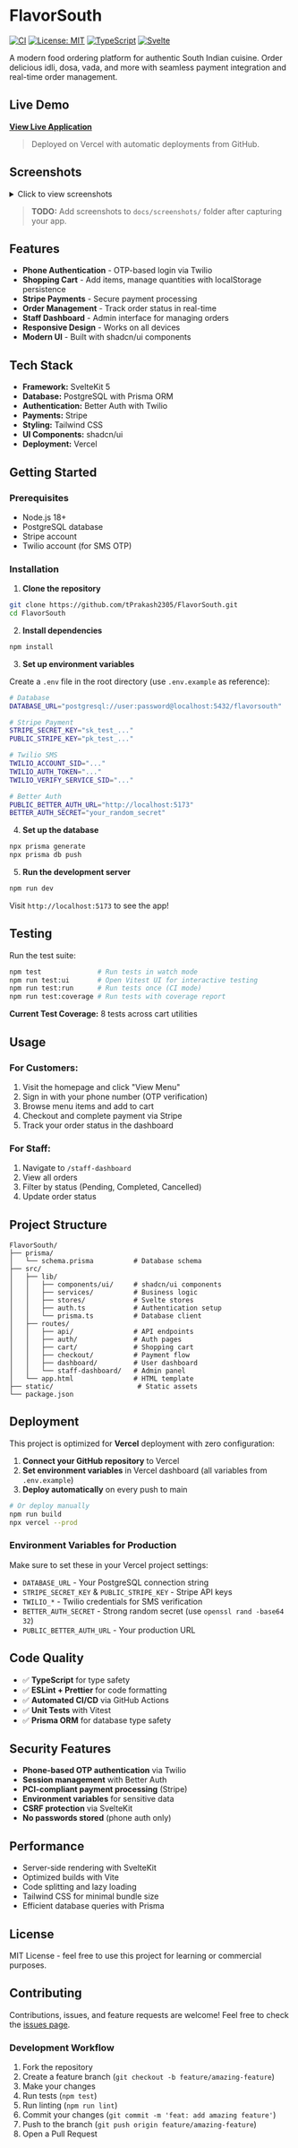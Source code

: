 # FlavorSouth

[![CI](https://github.com/tPrakash2305/FlavorSouth/actions/workflows/ci.yml/badge.svg)](https://github.com/tPrakash2305/FlavorSouth/actions/workflows/ci.yml)
[![License: MIT](https://img.shields.io/badge/License-MIT-yellow.svg)](https://opensource.org/licenses/MIT)
[![TypeScript](https://img.shields.io/badge/TypeScript-5.0-blue.svg)](https://www.typescriptlang.org/)
[![Svelte](https://img.shields.io/badge/Svelte-5.0-orange.svg)](https://svelte.dev/)

A modern food ordering platform for authentic South Indian cuisine. Order delicious idli, dosa, vada, and more with seamless payment integration and real-time order management.

## Live Demo

**[View Live Application](https://flavor-south-iiafuf9nj-prakash-thapas-projects-a7356fbb.vercel.app)**

> Deployed on Vercel with automatic deployments from GitHub.

## Screenshots

<details>
<summary>Click to view screenshots</summary>

### Homepage

![Homepage](docs/screenshots/homepage.png)
_Modern landing page with menu preview_

### Shopping Cart

![Cart](docs/screenshots/cart.png)
_Intuitive cart with quantity management_

### Checkout & Payment

![Checkout](docs/screenshots/checkout.png)
_Secure Stripe payment integration_

### Staff Dashboard

![Dashboard](docs/screenshots/dashboard.png)
_Admin panel for order management_

### Mobile Responsive

![Mobile](docs/screenshots/mobile.png)
_Fully responsive on all devices_

</details>

> **TODO:** Add screenshots to `docs/screenshots/` folder after capturing your app.

## Features

- **Phone Authentication** - OTP-based login via Twilio
- **Shopping Cart** - Add items, manage quantities with localStorage persistence
- **Stripe Payments** - Secure payment processing
- **Order Management** - Track order status in real-time
- **Staff Dashboard** - Admin interface for managing orders
- **Responsive Design** - Works on all devices
- **Modern UI** - Built with shadcn/ui components

## Tech Stack

- **Framework:** SvelteKit 5
- **Database:** PostgreSQL with Prisma ORM
- **Authentication:** Better Auth with Twilio
- **Payments:** Stripe
- **Styling:** Tailwind CSS
- **UI Components:** shadcn/ui
- **Deployment:** Vercel

## Getting Started

### Prerequisites

- Node.js 18+
- PostgreSQL database
- Stripe account
- Twilio account (for SMS OTP)

### Installation

1. **Clone the repository**

```bash
git clone https://github.com/tPrakash2305/FlavorSouth.git
cd FlavorSouth
```

2. **Install dependencies**

```bash
npm install
```

3. **Set up environment variables**

Create a `.env` file in the root directory (use `.env.example` as reference):

```bash
# Database
DATABASE_URL="postgresql://user:password@localhost:5432/flavorsouth"

# Stripe Payment
STRIPE_SECRET_KEY="sk_test_..."
PUBLIC_STRIPE_KEY="pk_test_..."

# Twilio SMS
TWILIO_ACCOUNT_SID="..."
TWILIO_AUTH_TOKEN="..."
TWILIO_VERIFY_SERVICE_SID="..."

# Better Auth
PUBLIC_BETTER_AUTH_URL="http://localhost:5173"
BETTER_AUTH_SECRET="your_random_secret"
```

4. **Set up the database**

```bash
npx prisma generate
npx prisma db push
```

5. **Run the development server**

```bash
npm run dev
```

Visit `http://localhost:5173` to see the app!

## Testing

Run the test suite:

```bash
npm test              # Run tests in watch mode
npm run test:ui       # Open Vitest UI for interactive testing
npm run test:run      # Run tests once (CI mode)
npm run test:coverage # Run tests with coverage report
```

**Current Test Coverage:** 8 tests across cart utilities

## Usage

### For Customers:

1. Visit the homepage and click "View Menu"
2. Sign in with your phone number (OTP verification)
3. Browse menu items and add to cart
4. Checkout and complete payment via Stripe
5. Track your order status in the dashboard

### For Staff:

1. Navigate to `/staff-dashboard`
2. View all orders
3. Filter by status (Pending, Completed, Cancelled)
4. Update order status

## Project Structure

```
FlavorSouth/
├── prisma/
│   └── schema.prisma          # Database schema
├── src/
│   ├── lib/
│   │   ├── components/ui/     # shadcn/ui components
│   │   ├── services/          # Business logic
│   │   ├── stores/            # Svelte stores
│   │   ├── auth.ts            # Authentication setup
│   │   └── prisma.ts          # Database client
│   ├── routes/
│   │   ├── api/               # API endpoints
│   │   ├── auth/              # Auth pages
│   │   ├── cart/              # Shopping cart
│   │   ├── checkout/          # Payment flow
│   │   ├── dashboard/         # User dashboard
│   │   └── staff-dashboard/   # Admin panel
│   └── app.html               # HTML template
├── static/                     # Static assets
└── package.json
```

## Deployment

This project is optimized for **Vercel** deployment with zero configuration:

1. **Connect your GitHub repository** to Vercel
2. **Set environment variables** in Vercel dashboard (all variables from `.env.example`)
3. **Deploy automatically** on every push to main

```bash
# Or deploy manually
npm run build
npx vercel --prod
```

### Environment Variables for Production

Make sure to set these in your Vercel project settings:

- `DATABASE_URL` - Your PostgreSQL connection string
- `STRIPE_SECRET_KEY` & `PUBLIC_STRIPE_KEY` - Stripe API keys
- `TWILIO_*` - Twilio credentials for SMS verification
- `BETTER_AUTH_SECRET` - Strong random secret (use `openssl rand -base64 32`)
- `PUBLIC_BETTER_AUTH_URL` - Your production URL

## Code Quality

- ✅ **TypeScript** for type safety
- ✅ **ESLint + Prettier** for code formatting
- ✅ **Automated CI/CD** via GitHub Actions
- ✅ **Unit Tests** with Vitest
- ✅ **Prisma ORM** for database type safety

## Security Features

- **Phone-based OTP authentication** via Twilio
- **Session management** with Better Auth
- **PCI-compliant payment processing** (Stripe)
- **Environment variables** for sensitive data
- **CSRF protection** via SvelteKit
- **No passwords stored** (phone auth only)

## Performance

- Server-side rendering with SvelteKit
- Optimized builds with Vite
- Code splitting and lazy loading
- Tailwind CSS for minimal bundle size
- Efficient database queries with Prisma

## License

MIT License - feel free to use this project for learning or commercial purposes.

## Contributing

Contributions, issues, and feature requests are welcome! Feel free to check the [issues page](https://github.com/tPrakash2305/FlavorSouth/issues).

### Development Workflow

1. Fork the repository
2. Create a feature branch (`git checkout -b feature/amazing-feature`)
3. Make your changes
4. Run tests (`npm test`)
5. Run linting (`npm run lint`)
6. Commit your changes (`git commit -m 'feat: add amazing feature'`)
7. Push to the branch (`git push origin feature/amazing-feature`)
8. Open a Pull Request
